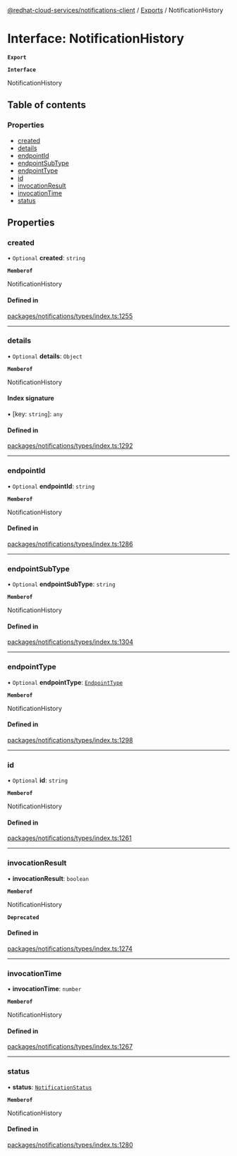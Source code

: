 [@redhat-cloud-services/notifications-client](../README.md) / [Exports](../modules.md) / NotificationHistory

# Interface: NotificationHistory

**`Export`**

**`Interface`**

NotificationHistory

## Table of contents

### Properties

- [created](NotificationHistory.md#created)
- [details](NotificationHistory.md#details)
- [endpointId](NotificationHistory.md#endpointid)
- [endpointSubType](NotificationHistory.md#endpointsubtype)
- [endpointType](NotificationHistory.md#endpointtype)
- [id](NotificationHistory.md#id)
- [invocationResult](NotificationHistory.md#invocationresult)
- [invocationTime](NotificationHistory.md#invocationtime)
- [status](NotificationHistory.md#status)

## Properties

### created

• `Optional` **created**: `string`

**`Memberof`**

NotificationHistory

#### Defined in

[packages/notifications/types/index.ts:1255](https://github.com/mkholjuraev/javascript-clients/blob/master/packages/notifications/types/index.ts#L1255)

___

### details

• `Optional` **details**: `Object`

**`Memberof`**

NotificationHistory

#### Index signature

▪ [key: `string`]: `any`

#### Defined in

[packages/notifications/types/index.ts:1292](https://github.com/mkholjuraev/javascript-clients/blob/master/packages/notifications/types/index.ts#L1292)

___

### endpointId

• `Optional` **endpointId**: `string`

**`Memberof`**

NotificationHistory

#### Defined in

[packages/notifications/types/index.ts:1286](https://github.com/mkholjuraev/javascript-clients/blob/master/packages/notifications/types/index.ts#L1286)

___

### endpointSubType

• `Optional` **endpointSubType**: `string`

**`Memberof`**

NotificationHistory

#### Defined in

[packages/notifications/types/index.ts:1304](https://github.com/mkholjuraev/javascript-clients/blob/master/packages/notifications/types/index.ts#L1304)

___

### endpointType

• `Optional` **endpointType**: [`EndpointType`](../enums/EndpointType.md)

**`Memberof`**

NotificationHistory

#### Defined in

[packages/notifications/types/index.ts:1298](https://github.com/mkholjuraev/javascript-clients/blob/master/packages/notifications/types/index.ts#L1298)

___

### id

• `Optional` **id**: `string`

**`Memberof`**

NotificationHistory

#### Defined in

[packages/notifications/types/index.ts:1261](https://github.com/mkholjuraev/javascript-clients/blob/master/packages/notifications/types/index.ts#L1261)

___

### invocationResult

• **invocationResult**: `boolean`

**`Memberof`**

NotificationHistory

**`Deprecated`**

#### Defined in

[packages/notifications/types/index.ts:1274](https://github.com/mkholjuraev/javascript-clients/blob/master/packages/notifications/types/index.ts#L1274)

___

### invocationTime

• **invocationTime**: `number`

**`Memberof`**

NotificationHistory

#### Defined in

[packages/notifications/types/index.ts:1267](https://github.com/mkholjuraev/javascript-clients/blob/master/packages/notifications/types/index.ts#L1267)

___

### status

• **status**: [`NotificationStatus`](../enums/NotificationStatus.md)

**`Memberof`**

NotificationHistory

#### Defined in

[packages/notifications/types/index.ts:1280](https://github.com/mkholjuraev/javascript-clients/blob/master/packages/notifications/types/index.ts#L1280)
